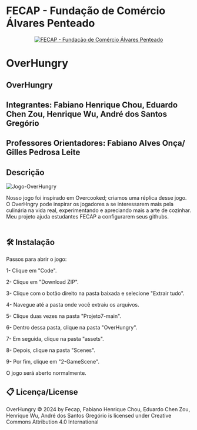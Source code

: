 # FECAP - Fundação de Comércio Álvares Penteado
<p align="center">
<a href= "https://www.fecap.br/"><img src="https://encrypted-tbn0.gstatic.com/images?q=tbn:ANd9GcRhZPrRa89Kma0ZZogxm0pi-tCn_TLKeHGVxywp-LXAFGR3B1DPouAJYHgKZGV0XTEf4AE&usqp=CAU" alt="FECAP - Fundação de Comércio Álvares Penteado" border="0"></a>
</p>

# OverHungry


## OverHungry
## Integrantes: Fabiano Henrique Chou, Eduardo Chen Zou, Henrique Wu, André dos Santos Gregório




## Professores Orientadores: Fabiano Alves Onça/ Gilles Pedrosa Leite 

## Descrição

![Jogo-OverHungry](https://github.com/2024-1-NCC1/Projeto7/assets/168005595/596439d2-3902-4757-80cf-bd98636dec3f)


Nosso jogo foi inspirado em Overcooked; criamos uma réplica desse jogo. O OverHngry pode inspirar os jogadores a se interessarem mais pela culinária na vida real, experimentando e apreciando mais a arte de cozinhar.
Meu projeto ajuda estudantes FECAP a configurarem seus githubs.
<br><br>
## 🛠 Instalação
Passos para abrir o jogo:

1- Clique em "Code".

2- Clique em "Download ZIP".

3- Clique com o botão direito na pasta baixada e selecione "Extrair tudo".

4- Navegue até a pasta onde você extraiu os arquivos.

5- Clique duas vezes na pasta "Projeto7-main".

6- Dentro dessa pasta, clique na pasta "OverHungry".

7- Em seguida, clique na pasta "assets".

8- Depois, clique na pasta "Scenes".

9- Por fim, clique em "2-GameScene".

O jogo será aberto normalmente.

## 📋 Licença/License

OverHungry © 2024 by Fecap, Fabiano Henrique Chou, Eduardo Chen Zou, Henrique Wu, André dos Santos Gregório is licensed under Creative Commons Attribution 4.0 International 


